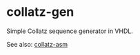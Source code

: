 # collatz-gen
Simple Collatz sequence generator in VHDL.

See also: [collatz-asm](https://github.com/aelfimow/collatz-asm)
